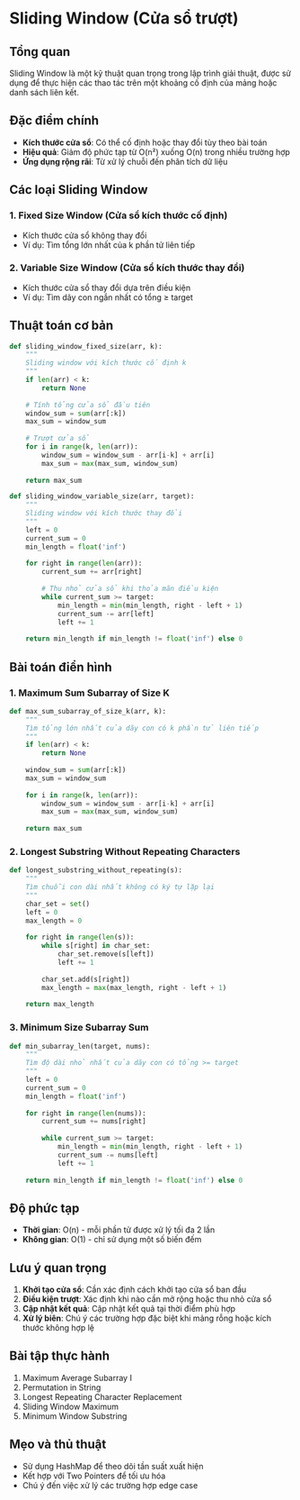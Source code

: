 # Sliding Window (Cửa sổ trượt)

## Tổng quan
Sliding Window là một kỹ thuật quan trọng trong lập trình giải thuật, được sử dụng để thực hiện các thao tác trên một khoảng cố định của mảng hoặc danh sách liên kết.

## Đặc điểm chính
- **Kích thước cửa sổ**: Có thể cố định hoặc thay đổi tùy theo bài toán
- **Hiệu quả**: Giảm độ phức tạp từ O(n²) xuống O(n) trong nhiều trường hợp
- **Ứng dụng rộng rãi**: Từ xử lý chuỗi đến phân tích dữ liệu

## Các loại Sliding Window

### 1. Fixed Size Window (Cửa sổ kích thước cố định)
- Kích thước cửa sổ không thay đổi
- Ví dụ: Tìm tổng lớn nhất của k phần tử liên tiếp

### 2. Variable Size Window (Cửa sổ kích thước thay đổi)
- Kích thước cửa sổ thay đổi dựa trên điều kiện
- Ví dụ: Tìm dãy con ngắn nhất có tổng ≥ target

## Thuật toán cơ bản

```python
def sliding_window_fixed_size(arr, k):
    """
    Sliding window với kích thước cố định k
    """
    if len(arr) < k:
        return None
    
    # Tính tổng cửa sổ đầu tiên
    window_sum = sum(arr[:k])
    max_sum = window_sum
    
    # Trượt cửa sổ
    for i in range(k, len(arr)):
        window_sum = window_sum - arr[i-k] + arr[i]
        max_sum = max(max_sum, window_sum)
    
    return max_sum

def sliding_window_variable_size(arr, target):
    """
    Sliding window với kích thước thay đổi
    """
    left = 0
    current_sum = 0
    min_length = float('inf')
    
    for right in range(len(arr)):
        current_sum += arr[right]
        
        # Thu nhỏ cửa sổ khi thỏa mãn điều kiện
        while current_sum >= target:
            min_length = min(min_length, right - left + 1)
            current_sum -= arr[left]
            left += 1
    
    return min_length if min_length != float('inf') else 0
```

## Bài toán điển hình

### 1. Maximum Sum Subarray of Size K
```python
def max_sum_subarray_of_size_k(arr, k):
    """
    Tìm tổng lớn nhất của dãy con có k phần tử liên tiếp
    """
    if len(arr) < k:
        return None
    
    window_sum = sum(arr[:k])
    max_sum = window_sum
    
    for i in range(k, len(arr)):
        window_sum = window_sum - arr[i-k] + arr[i]
        max_sum = max(max_sum, window_sum)
    
    return max_sum
```

### 2. Longest Substring Without Repeating Characters
```python
def longest_substring_without_repeating(s):
    """
    Tìm chuỗi con dài nhất không có ký tự lặp lại
    """
    char_set = set()
    left = 0
    max_length = 0
    
    for right in range(len(s)):
        while s[right] in char_set:
            char_set.remove(s[left])
            left += 1
        
        char_set.add(s[right])
        max_length = max(max_length, right - left + 1)
    
    return max_length
```

### 3. Minimum Size Subarray Sum
```python
def min_subarray_len(target, nums):
    """
    Tìm độ dài nhỏ nhất của dãy con có tổng >= target
    """
    left = 0
    current_sum = 0
    min_length = float('inf')
    
    for right in range(len(nums)):
        current_sum += nums[right]
        
        while current_sum >= target:
            min_length = min(min_length, right - left + 1)
            current_sum -= nums[left]
            left += 1
    
    return min_length if min_length != float('inf') else 0
```

## Độ phức tạp
- **Thời gian**: O(n) - mỗi phần tử được xử lý tối đa 2 lần
- **Không gian**: O(1) - chỉ sử dụng một số biến đếm

## Lưu ý quan trọng
1. **Khởi tạo cửa sổ**: Cần xác định cách khởi tạo cửa sổ ban đầu
2. **Điều kiện trượt**: Xác định khi nào cần mở rộng hoặc thu nhỏ cửa sổ
3. **Cập nhật kết quả**: Cập nhật kết quả tại thời điểm phù hợp
4. **Xử lý biên**: Chú ý các trường hợp đặc biệt khi mảng rỗng hoặc kích thước không hợp lệ

## Bài tập thực hành
1. Maximum Average Subarray I
2. Permutation in String
3. Longest Repeating Character Replacement
4. Sliding Window Maximum
5. Minimum Window Substring

## Mẹo và thủ thuật
- Sử dụng HashMap để theo dõi tần suất xuất hiện
- Kết hợp với Two Pointers để tối ưu hóa
- Chú ý đến việc xử lý các trường hợp edge case 